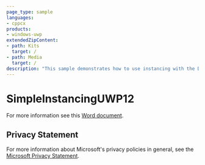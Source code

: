 ```yaml
---
page_type: sample
languages:
- cppcx
products:
- windows-uwp
extendedZipContent:
- path: Kits
  target: /
- path: Media
  target: /
description: "This sample demonstrates how to use instancing with the Direct3D 12 API in a Universal Windows Platform (UWP) app."
---
```


# SimpleInstancingUWP12

For more information see this [Word document](https://github.com/microsoft/Xbox-ATG-Samples/blob/master/UWPSamples/IntroGraphics/SimpleInstancingUWP12/Readme.docx).

## Privacy Statement

For more information about Microsoft's privacy policies in general, see the [Microsoft Privacy Statement](https://privacy.microsoft.com/en-us/privacystatement/).
